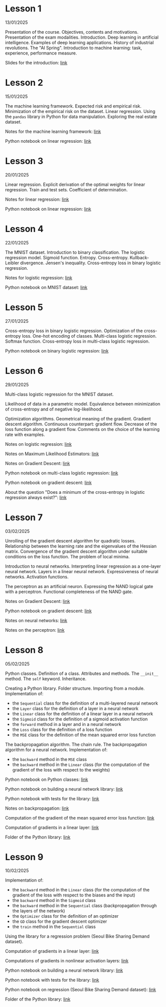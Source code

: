 # Lesson 1
13/01/2025

Presentation of the course. Objectives, contents and motivations. Presentation of the exam modalities. Introduction. Deep learning in artificial intelligence. Examples of deep learning applications. History of industrial revolutions. The "AI Spring". Introduction to machine learning: task, experience, performance measure.

Slides for the introduction: [link](slides/Introduction.pdf)

# Lesson 2 
15/01/2025

The machine learning framework. Expected risk and empirical risk. Minimization of the empirical risk on the dataset. Linear regression. Using the `pandas` library in Python for data manipulation. Exploring the real estate dataset.

Notes for the machine learning framework: [link](notes/01%20-%20The%20Machine%20Learning%20Framework.pdf)

Python notebook on linear regression: [link](notebooks/01-linear_regression_house_prices.ipynb)

# Lesson 3 
20/01/2025

Linear regression. Explicit derivation of the optimal weights for linear regression. Train and test sets. Coefficient of determination. 

Notes for linear regression: [link](notes/02%20-%20Linear%20regression.pdf)

Python notebook on linear regression: [link](notebooks/01-linear_regression_house_prices.ipynb)

# Lesson 4
22/01/2025

The MNIST dataset. Introduction to binary classification. The logistic regression model. Sigmoid function. Entropy. Cross-entropy. Kullback-Leibler divergence. Jensen's inequality. Cross-entropy loss in binary logistic regression.

Notes for logistic regression: [link](notes/03%20-%20Logistic%20regression%20&%20Cross-entropy.pdf)

Python notebook on MNIST dataset: [link](notebooks/02-using_MNIST.ipynb)

# Lesson 5 
27/01/2025

Cross-entropy loss in binary logistic regression. Optimization of the cross-entropy loss. One-hot encoding of classes. Multi-class logistic regression. Softmax function. Cross-entropy loss in multi-class logistic regression.

Python notebook on binary logistic regression: [link](notebooks/03-binary_logistic_regression.ipynb)

# Lesson 6
29/01/2025

Multi-class logistic regression for the MNIST dataset. 

Likelihood of data in a parametric model. Equivalence between minimization of cross-entropy and of negative log-likelihood. 

Optimization algorithms. Geometrical meaning of the gradient. Gradient descent algorithm. Continuous counterpart: gradient flow. Decrease of the loss function along a gradient flow. Comments on the choice of the learning rate with examples.

Notes on logistic regression: [link](notes/03%20-%20Logistic%20regression%20&%20Cross-entropy.pdf)

Notes on Maximum Likelihood Estimators: [link](notes/04%20-%20Maximum%20likelihood%20estimators.pdf)

Notes on Gradient Descent: [link](notes/05%20-%20Gradient%20Descent.pdf)

Python notebook on multi-class logistic regression: [link](notebooks/04-multiclass_logistic_regression.ipynb)

Python notebook on gradient descent: [link](notebooks/05-gradient_descent.ipynb)

About the question "Does a minimum of the cross-entropy in logistic regression always exist?": [link](notes/04bis%20-%20About%20the%20existence%20of%20min%20for%20cross-entropy.pdf)

# Lesson 7
03/02/2025

Unrolling of the gradient descent algorithm for quadratic losses. Relationship between the learning rate and the eigenvalues of the Hessian matrix. Convergence of the gradient descent algorithm under suitable conditions on the loss function. The problem of local minima.

Introduction to neural networks. Interpreting linear regression as a one-layer neural network. Layers in a linear neural network. Expressiveness of neural networks. Activation functions. 

The perceptron as an artificial neuron. Expressing the NAND logical gate with a perceptron. Functional completeness of the NAND gate. 

Notes on Gradient Descent: [link](notes/05%20-%20Gradient%20Descent.pdf)

Python notebook on gradient descent: [link](notebooks/05-gradient_descent.ipynb)

Notes on neural networks: [link](notes/06%20-%20Neural%20Networks.pdf)

Notes on the perceptron: [link](notes/07%20-%20Perceptron.pdf)

# Lesson 8 
05/02/2025

Python classes. Definition of a class. Attributes and methods. The `__init__` method. The `self` keyword. Inheritance.

Creating a Python library. Folder structure. Importing from a module. Implementation of:
- the `Sequential` class for the definition of a multi-layered neural network 
- the `Layer` class for the definition of a layer in a neural network
- the `Linear` class for the definition of a linear layer in a neural network 
- the `Sigmoid` class for the definition of a sigmoid activation function
- the `forward` method in a layer and in a neural network
- the `Loss` class for the definition of a loss function
- the `MSE` class for the definition of the mean squared error loss function

The backpropagation algorithm. The chain rule. The backpropagation algorithm for a neural network. Implementation of:
- the `backward` method in the `MSE` class
- the `backward` method in the `Linear` class (for the computation of the gradient of the loss with respect to the weights)

Python notebook on Python classes: [link](notebooks/06-python_classes.ipynb)

Python notebook on building a neural network library: [link](notebooks/07-building_a_library.ipynb)

Python notebook with tests for the library: [link](notebooks/08-testing_the_library.ipynb)

Notes on backpropagation: [link](notes/08%20-%20Backpropagation.pdf)

Computation of the gradient of the mean squared error loss function: [link](notes/09%20-%20Grads%20|%20MSE.pdf)

Computation of gradients in a linear layer: [link](notes/10%20-%20Grads%20|%20Linear%20layer.pdf)

Folder of the Python library: [link](mydl/)

# Lesson 9
10/02/2025

Implementation of:
- the `backward` method in the `Linear` class (for the computation of the gradient of the loss with respect to the biases and the input)
- the `backward` method in the `Sigmoid` class
- the `backward` method in the `Sequential` class (backpropagation through the layers of the network)
- the `Optimizer` class for the definition of an optimizer
- the `GD` class for the gradient descent optimizer
- the `train` method in the `Sequential` class

Using the library for a regression problem (Seoul Bike Sharing Demand dataset).

Computation of gradients in a linear layer: [link](notes/10%20-%20Grads%20|%20Linear%20layer.pdf)

Computations of gradients in nonlinear activation layers: [link](notes/11%20-%20Grads%20|%20Nonlinear%20activations.pdf)

Python notebook on building a neural network library: [link](notebooks/07-building_a_library.ipynb)

Python notebook with tests for the library: [link](notebooks/08-testing_the_library.ipynb)

Python notebook on regression (Seoul Bike Sharing Demand dataset): [link](notebooks/09-regression_bike_data.ipynb)

Folder of the Python library: [link](mydl/)
